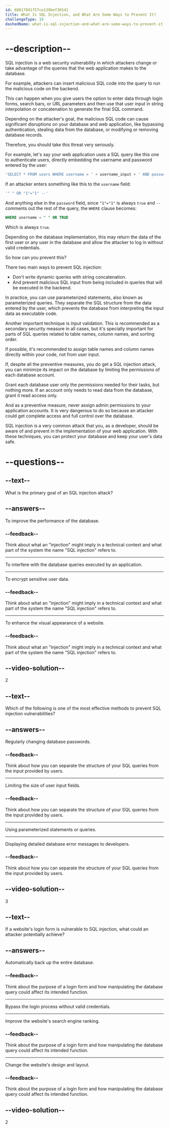 ```yaml
---
id: 68817041f57ce139bef36541
title: What Is SQL Injection, and What Are Some Ways to Prevent It?
challengeType: 19
dashedName: what-is-sql-injection-and-what-are-some-ways-to-prevent-it
---
```


# --description--

SQL injection is a web security vulnerability in which attackers change or take advantage of the queries that the web application makes to the database.

For example, attackers can insert malicious SQL code into the query to run the malicious code on the backend.

This can happen when you give users the option to enter data through login forms, search bars, or URL parameters and then use that user input in string interpolation or concatenation to generate the final SQL command.

Depending on the attacker's goal, the malicious SQL code can cause significant disruptions on your database and web application, like bypassing authentication, stealing data from the database, or modifying or removing database records.

Therefore, you should take this threat very seriously.

For example, let's say your web application uses a SQL query like this one to authenticate users, directly embedding the username and password entered by the user:

```sql
'SELECT * FROM users WHERE username = ' + username_input + ' AND password = ' + password_input + ';'
```

If an attacker enters something like this to the `username` field:

```sql
'" " OR "1"="1" --'
```

And anything else in the `password` field, since `"1"="1"` is always `true` and `--` comments out the rest of the query, the `WHERE` clause becomes:

```sql
WHERE username = " " OR TRUE
```

Which is always `true`.

Depending on the database implementation, this may return the data of the first user or any user in the database and allow the attacker to log in without valid credentials.

So how can you prevent this?

There two main ways to prevent SQL injection:

- Don't write dynamic queries with string concatenation.
- And prevent malicious SQL input from being included in queries that will be executed in the backend.

In practice, you can use parameterized statements, also known as parameterized queries. They separate the SQL structure from the data entered by the user, which prevents the database from interpreting the input data as executable code.

Another important technique is input validation. This is recommended as a secondary security measure in all cases, but it's specially important for parts of SQL queries related to table names, column names, and sorting order.

If possible, it's recommended to assign table names and column names directly within your code, not from user input.

If, despite all the preventive measures, you do get a SQL injection attack, you can minimize its impact on the database by limiting the permissions of each database account.

Grant each database user only the permissions needed for their tasks, but nothing more. If an account only needs to read data from the database, grant it read access only.

And as a preventive measure, never assign admin permissions to your application accounts. It is very dangerous to do so because an attacker could get complete access and full control over the database.

SQL injection is a very common attack that you, as a developer, should be aware of and prevent in the implementation of your web application. With these techniques, you can protect your database and keep your user's data safe.

# --questions--

## --text--

What is the primary goal of an SQL injection attack?

## --answers--

To improve the performance of the database.

### --feedback--

Think about what an "injection" might imply in a technical context and what part of the system the name "SQL injection" refers to.

---

To interfere with the database queries executed by an application.

---

To encrypt sensitive user data.

### --feedback--

Think about what an "injection" might imply in a technical context and what part of the system the name "SQL injection" refers to.

---

To enhance the visual appearance of a website.

### --feedback--

Think about what an "injection" might imply in a technical context and what part of the system the name "SQL injection" refers to.

## --video-solution--

2

## --text--

Which of the following is one of the most effective methods to prevent SQL injection vulnerabilities?

## --answers--

Regularly changing database passwords.

### --feedback--

Think about how you can separate the structure of your SQL queries from the input provided by users.

---

Limiting the size of user input fields.

### --feedback--

Think about how you can separate the structure of your SQL queries from the input provided by users.

---

Using parameterized statements or queries.

---

Displaying detailed database error messages to developers.

### --feedback--

Think about how you can separate the structure of your SQL queries from the input provided by users.

## --video-solution--

3

## --text--

If a website's login form is vulnerable to SQL injection, what could an attacker potentially achieve?

## --answers--

Automatically back up the entire database.

### --feedback--

Think about the purpose of a login form and how manipulating the database query could affect its intended function.

---

Bypass the login process without valid credentials.

---

Improve the website's search engine ranking.

### --feedback--

Think about the purpose of a login form and how manipulating the database query could affect its intended function.

---

Change the website's design and layout.

### --feedback--

Think about the purpose of a login form and how manipulating the database query could affect its intended function.

## --video-solution--

2
